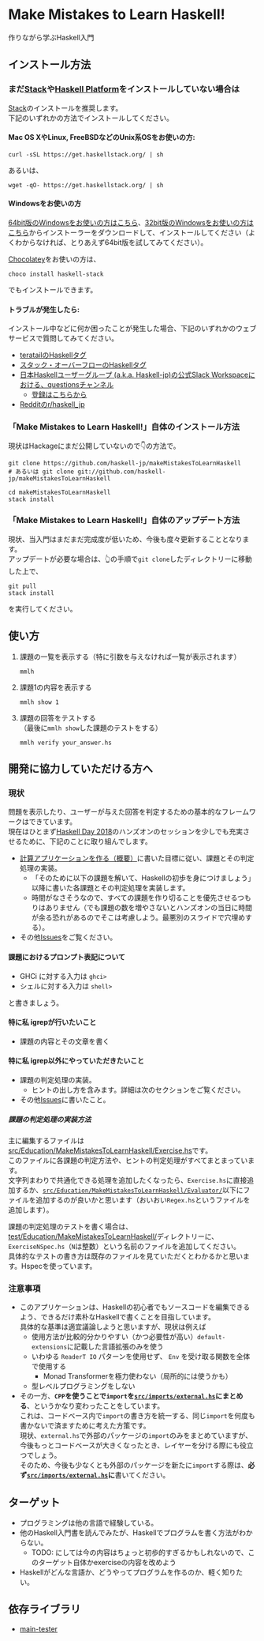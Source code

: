 # Make Mistakes to Learn Haskell!

作りながら学ぶHaskell入門

## インストール方法

### まだ[Stack](https://haskellstack.org)や[Haskell Platform](https://www.haskell.org/platform/)をインストールしていない場合は

[Stack](https://haskellstack.org)のインストールを推奨します。  
下記のいずれかの方法でインストールしてください。

#### Mac OS XやLinux, FreeBSDなどのUnix系OSをお使いの方:

```
curl -sSL https://get.haskellstack.org/ | sh
```

あるいは、

```
wget -qO- https://get.haskellstack.org/ | sh
```

#### Windowsをお使いの方

[64bit版のWindowsをお使いの方はこちら](https://get.haskellstack.org/stable/windows-x86_64-installer.exe)、[32bit版のWindowsをお使いの方はこちら](https://get.haskellstack.org/stable/windows-i386-installer.exe)からインストーラーをダウンロードして、インストールしてください（よくわからなければ、とりあえず64bit版を試してみてください）。  

[Chocolatey](https://chocolatey.org/)をお使いの方は、

```
choco install haskell-stack
```

でもインストールできます。

#### トラブルが発生したら:

インストール中などに何か困ったことが発生した場合、下記のいずれかのウェブサービスで質問してみてください。

- [teratailのHaskellタグ](https://teratail.com/tags/Haskell)
- [スタック・オーバーフローのHaskellタグ](https://ja.stackoverflow.com/questions/tagged/haskell)
- [日本Haskellユーザーグループ (a.k.a. Haskell-jp)の公式Slack Workspaceにおける、questionsチャンネル](https://haskell-jp.slack.com/messages/C5666B6BB/)
    - [登録はこちらから](https://join.slack.com/t/haskell-jp/shared_invite/enQtNDY4Njc1MTA5MDQxLTAzZGNkZDlkMWYxZDRlODI3NmNlNTQ1ZDc3MjQxNzg3OTg4YzUzNmUyNmU5YWVkMjFmMjFjYzk1OTE3Yzg4ZTM)
- [Redditのr/haskell\_jp](https://www.reddit.com/r/haskell_jp/)

### 「Make Mistakes to Learn Haskell!」自体のインストール方法

現状はHackageにまだ公開していないので👇の方法で。

```
git clone https://github.com/haskell-jp/makeMistakesToLearnHaskell
# あるいは git clone git://github.com/haskell-jp/makeMistakesToLearnHaskell

cd makeMistakesToLearnHaskell
stack install
```

### 「Make Mistakes to Learn Haskell!」自体のアップデート方法

現状、当入門はまだまだ完成度が低いため、今後も度々更新することとなります。  
アップデートが必要な場合は、👆の手順で`git clone`したディレクトリーに移動した上で、

```
git pull
stack install
```

を実行してください。

## 使い方

1. 課題の一覧を表示する（特に引数を与えなければ一覧が表示されます）  
   ```
   mmlh
   ```
1. 課題1の内容を表示する  
   ```
   mmlh show 1
   ```
1. 課題の回答をテストする  
   （最後に`mmlh show`した課題のテストをする）  
   ```
   mmlh verify your_answer.hs
   ```

## 開発に協力していただける方へ

### 現状

問題を表示したり、ユーザーが与えた回答を判定するための基本的なフレームワークはできています。  
現在はひとまず[Haskell Day 2018](https://haskell-jp.connpass.com/event/92617/)のハンズオンのセッションを少しでも充実させるために、下記のことに取り組んでします。

- [計算アプリケーションを作る（概要）](https://github.com/haskell-jp/makeMistakesToLearnHaskell/blob/master/assets/2.5.md)に書いた目標に従い、課題とその判定処理の実装。
    - 「そのために以下の課題を解いて、Haskellの初歩を身につけましょう」以降に書いた各課題とその判定処理を実装します。
    - 時間がなさそうなので、すべての課題を作り切ることを優先させるつもりはありません（でも課題の数を増やさないとハンズオンの当日に時間が余る恐れがあるのでそこは考慮しよう。最悪別のスライドで穴埋めする）。
- その他[Issues](https://github.com/haskell-jp/makeMistakesToLearnHaskell/issues)をご覧ください。

#### 課題におけるプロンプト表記について

- GHCi に対する入力は `ghci>`
- シェルに対する入力は `shell>`

と書きましょう。

#### 特に私 igrepが行いたいこと

- 課題の内容とその文章を書く

#### 特に私 igrep以外にやっていただきたいこと

- 課題の判定処理の実装。
    - ヒントの出し方を含みます。詳細は次のセクションをご覧ください。
- その他[Issues](https://github.com/haskell-jp/makeMistakesToLearnHaskell/issues)に書いたこと。

##### 課題の判定処理の実装方法

主に編集するファイルは[src/Education/MakeMistakesToLearnHaskell/Exercise.hs](https://github.com/haskell-jp/makeMistakesToLearnHaskell/blob/master/src/Education/MakeMistakesToLearnHaskell/Exercise.hs)です。  
このファイルに各課題の判定方法や、ヒントの判定処理がすべてまとまっています。  
文字列まわりで共通化できる処理を追加したくなったら、`Exercise.hs`に直接追加するか、[`src/Education/MakeMistakesToLearnHaskell/Evaluator/`](https://github.com/haskell-jp/makeMistakesToLearnHaskell/tree/master/src/Education/MakeMistakesToLearnHaskell/Evaluator)以下にファイルを追加するのが良いかと思います（おいおい`Regex.hs`というファイルを追加します）。

課題の判定処理のテストを書く場合は、[test/Education/MakeMistakesToLearnHaskell/](https://github.com/haskell-jp/makeMistakesToLearnHaskell/tree/master/test/Education/MakeMistakesToLearnHaskell)ディレクトリーに、`ExerciseNSpec.hs`（`N`は整数）という名前のファイルを追加してください。  
具体的なテストの書き方は既存のファイルを見ていただくとわかるかと思います。Hspecを使っています。

### 注意事項

- このアプリケーションは、Haskellの初心者でもソースコードを編集できるよう、できるだけ素朴なHaskellで書くことを目指しています。  
  具体的な基準は適宜議論しようと思いますが、現状は例えば
    - 使用方法が比較的分かりやすい（かつ必要性が高い）`default-extensions`に記載した言語拡張のみを使う
    - いわゆる `ReaderT IO` パターンを使用せず、 `Env` を受け取る関数を全体で使用する
        - Monad Transformerを極力使わない（局所的には使うかも）
    - 型レベルプログラミングをしない
- その一方、**`CPP`を使うことで`import`を[`src/imports/external.hs`](https://github.com/haskell-jp/makeMistakesToLearnHaskell/blob/master/src/imports/external.hs)にまとめる**、というかなり変わったことをしています。  
  これは、コードベース内で`import`の書き方を統一する、同じ`import`を何度も書かないで済ますために考えた方策です。  
  現状、`external.hs`で外部のパッケージの`import`のみをまとめていますが、今後もっとコードベースが大きくなったとき、レイヤーを分ける際にも役立つでしょう。  
  そのため、今後も少なくとも外部のパッケージを新たに`import`する際は、**必ず[`src/imports/external.hs`](https://github.com/haskell-jp/makeMistakesToLearnHaskell/blob/master/src/imports/external.hs)に**書いてください。

## ターゲット

- プログラミングは他の言語で経験している。
- 他のHaskell入門書を読んでみたが、Haskellでプログラムを書く方法がわからない。
    - TODO: にしては今の内容はちょっと初歩的すぎるかもしれないので、このターゲット自体かexerciseの内容を改めよう
- Haskellがどんな言語か、どうやってプログラムを作るのか、軽く知りたい。

## 依存ライブラリ

- [main-tester](https://gitlab.com/igrep/main-tester)

